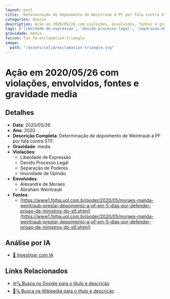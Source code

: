 ```yaml
---
layout: post
title:  Determinação de depoimento de Weintraub à PF por fala contra STF no inquérito fake news
categories: dossie
description: Ação em 2020/05/26 com violações, envolvidos, fontes e gravidade media
tags: ['liberdade-de-expressao', 'devido-processo-legal', 'separacao-de-poderes', 'imunidade-de-opiniao', 'alexandre-de-moraes', 'abraham-weintraub', 'gravidade-media']
gravidade: media
faicon: fas fa-exclamation-triangle
image:
  path: "/assets/solid/exclamation-triangle.svg"
---
```


# Ação em 2020/05/26 com violações, envolvidos, fontes e gravidade media

## Detalhes
- **Data**: 2020/05/26
- **Ano**: 2020
- **Descrição Completa**: Determinação de depoimento de Weintraub à PF por fala contra STF.
- **Gravidade**: media <i class="fas fa-exclamation-triangle fa-2x"></i>
- **Violações**:
  - Liberdade de Expressão
  - Devido Processo Legal
  - Separação de Poderes
  - Imunidade de Opinião
- **Envolvidos**:
  - Alexandre de Moraes
  - Abraham Weintraub
- **Fontes**:
  - [https://www1.folha.uol.com.br/poder/2020/05/moraes-manda-weintraub-prestar-depoimento-a-pf-em-5-dias-por-defender-prisao-de-ministros-do-stf.shtml](https://www1.folha.uol.com.br/poder/2020/05/moraes-manda-weintraub-prestar-depoimento-a-pf-em-5-dias-por-defender-prisao-de-ministros-do-stf.shtml)

## Análise por IA
- [🤖 Investigar com IA](https://www.perplexity.ai/search?q=%22Alexandre%20de%20Moraes%22%20Determina%C3%A7%C3%A3o%20de%20depoimento%20de%20Weintraub%20%C3%A0%20PF%20por%20fala%20contra%20STF%20no%20inqu%C3%A9rito%20fake%20news%20Determina%C3%A7%C3%A3o%20de%20depoimento%20de%20Weintraub%20%C3%A0%20PF%20por%20fala%20contra%20STF.%20Liberdade%20de%20Express%C3%A3o%20Devido%20Processo%20Legal%20Separa%C3%A7%C3%A3o%20de%20Poderes%20Imunidade%20de%20Opini%C3%A3o%202020%20gravidade%20media)

## Links Relacionados
- [🌐🔍 Busca no Google para o título e descrição](https://www.google.com/search?q=%22Alexandre%20de%20Moraes%22%20Determina%C3%A7%C3%A3o%20de%20depoimento%20de%20Weintraub%20%C3%A0%20PF%20por%20fala%20contra%20STF%20no%20inqu%C3%A9rito%20fake%20news%20Determina%C3%A7%C3%A3o%20de%20depoimento%20de%20Weintraub%20%C3%A0%20PF%20por%20fala%20contra%20STF.%20Liberdade%20de%20Express%C3%A3o%20Devido%20Processo%20Legal%20Separa%C3%A7%C3%A3o%20de%20Poderes%20Imunidade%20de%20Opini%C3%A3o%202020%20gravidade%20media)
- [📖🔍 Busca na Wikipedia para o título e descrição](https://pt.wikipedia.org/w/index.php?search=%22Alexandre%20de%20Moraes%22%20Determina%C3%A7%C3%A3o%20de%20depoimento%20de%20Weintraub%20%C3%A0%20PF%20por%20fala%20contra%20STF%20no%20inqu%C3%A9rito%20fake%20news%20Determina%C3%A7%C3%A3o%20de%20depoimento%20de%20Weintraub%20%C3%A0%20PF%20por%20fala%20contra%20STF.%20Liberdade%20de%20Express%C3%A3o%20Devido%20Processo%20Legal%20Separa%C3%A7%C3%A3o%20de%20Poderes%20Imunidade%20de%20Opini%C3%A3o%202020%20gravidade%20media)

